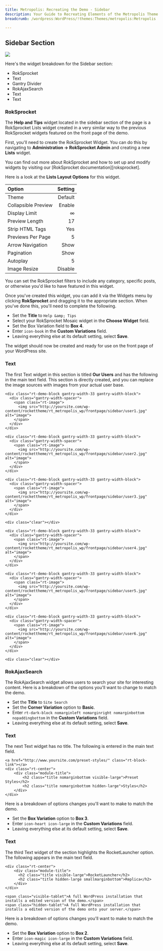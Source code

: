 ```yaml
---
title: Metropolis: Recreating the Demo - Sidebar
description: Your Guide to Recreating Elements of the Metropolis Theme for WordPress
breadcrumb: /wordpress:WordPress/!themes:Themes/metropolis:Metropolis

---
```


Sidebar Section
-----
![][demo27]

Here's the widget breakdown for the Sidebar section:

* RokSprocket
* Text
* Gantry Divider
* RokAjaxSearch
* Text
* Text

### RokSprocket
The **Help and Tips** widget located in the sidebar section of the page is a RokSprocket Lists widget created in a very similar way to the previous RokSprocket widgets featured on the front page of the demo.

First, you'll need to create the RokSprocket Widget. You can do this by navigating to **Administration -> RokSprocket Admin** and creating a new **Lists** widget. 

You can find out more about RokSprocket and how to set up and modify widgets by visiting our [RokSprocket documentation][roksprocket].

Here is a look at the **Lists Layout Options** for this widget.

| Option              | Setting |  
| :------------------ | ------: |  
| Theme               | Default |  
| Collapsible Preview |  Enable |  
| Display Limit       |       ∞ |  
| Preview Length      |      17 |  
| Strip HTML Tags     |     Yes |  
| Previews Per Page   |       5 |  
| Arrow Navigation    |    Show |  
| Pagination          |    Show |  
| Autoplay            |       5 |  
| Image Resize        | Disable |  

You can set the RokSprocket filters to include any category, specific posts, or otherwise you'd like to have featured in this widget.

Once you've created this widget, you can add it via the Widgets menu by clicking **RokSprocket** and dragging it to the appropriate section. When you've done this, you'll need to complete the following.

* Set the **Title** to `Help &amp; Tips`
* Select your RokSprocket Mosaic widget in the **Choose Widget** field.
* Set the Box Variation field to **Box 4**.
* Enter `icon-book` in the **Custom Variations** field.
* Leaving everything else at its default setting, select **Save**.

The widget should now be created and ready for use on the front page of your WordPress site.

### Text
The first Text widget in this section is titled **Our Users** and has the following in the main text field. This section is directly created, and you can replace the image sources with images from your actual user base.

~~~
<div class="rt-demo-block gantry-width-33 gantry-width-block">
  <div class="gantry-width-spacer">
    <span class="rt-image">
      <img src="http://yoursite.com/wp-content/rockettheme/rt_metropolis_wp/frontpage/sidebar/user1.jpg" alt="image">
    </span>
  </div>
</div>

<div class="rt-demo-block gantry-width-33 gantry-width-block">
  <div class="gantry-width-spacer">
    <span class="rt-image">
      <img src="http://yoursite.com/wp-content/rockettheme/rt_metropolis_wp/frontpage/sidebar/user2.jpg" alt="image">
    </span>
  </div>
</div>

<div class="rt-demo-block gantry-width-33 gantry-width-block">
  <div class="gantry-width-spacer">
    <span class="rt-image">
      <img src="http://yoursite.com/wp-content/rockettheme/rt_metropolis_wp/frontpage/sidebar/user3.jpg" alt="image">
    </span>
  </div>
</div>

<div class="clear"></div>

<div class="rt-demo-block gantry-width-33 gantry-width-block">
  <div class="gantry-width-spacer">
    <span class="rt-image">
      <img src="http://yoursite.com/wp-content/rockettheme/rt_metropolis_wp/frontpage/sidebar/user4.jpg" alt="image">
    </span>
  </div>
</div>

<div class="rt-demo-block gantry-width-33 gantry-width-block">
  <div class="gantry-width-spacer">
    <span class="rt-image">
      <img src="http://yoursite.com/wp-content/rockettheme/rt_metropolis_wp/frontpage/sidebar/user5.jpg" alt="image">
    </span>
  </div>
</div>

<div class="rt-demo-block gantry-width-33 gantry-width-block">
  <div class="gantry-width-spacer">
    <span class="rt-image">
      <img src="http://yoursite.com/wp-content/rockettheme/rt_metropolis_wp/frontpage/sidebar/user6.jpg" alt="image">
    </span>
  </div>
</div>

<div class="clear"></div>
~~~

### RokAjaxSearch
The RokAjaxSearch widget allows users to search your site for interesting content. Here is a breakdown of the options you'll want to change to match the demo.

* Set the **Title** to `Site Search`
* Set the **Corner Variation** option to **Basic**.
* Enter `rt-dark-block nomarginleft nomarginright nomarginbottom nopaddingbottom` in the **Custom Variations** field.
* Leaving everything else at its default setting, select **Save**.

### Text
The next Text widget has no title. The following is entered in the main text field.

~~~
<a href="http://www.yoursite.com/preset-styles/" class="rt-block-link"></a>
<div class="rt-center">
    <div class="module-title">
        <h2 class="title nomarginbottom visible-large">Preset Styles</h2>
        <h2 class="title nomarginbottom hidden-large">Styles</h2>
    </div>
</div>
~~~

Here is a breakdown of options changes you'll want to make to match the demo.

* Set the **Box Variation** option to **Box 3**.
* Enter `icon-heart icon-large` in the **Custom Variations** field.
* Leaving everything else at its default setting, select **Save**.

### Text
The third Text widget of the section highlights the RocketLauncher option. The following appears in the main text field.

~~~
<div class="rt-center">
    <div class="module-title">
      <h2 class="title visible-large">RocketLauncher</h2>
      <h2 class="title hidden-large smallmarginbottom">Replica</h2>
    </div>
</div>

<span class="visible-tablet">A full WordPress installation that installs a edited version of the demo.</span>
<span class="hidden-tablet">A full WordPress installation that installs a edited version of the demo onto your server.</span>
~~~

Here is a breakdown of options changes you'll want to make to match the demo.

* Set the **Box Variation** option to **Box 2**.
* Enter `icon-magic icon-large` in the **Custom Variations** field.
* Leaving everything else at its default setting, select **Save**.

[demo27]: assets/wp_metropolis_demo_27.jpg